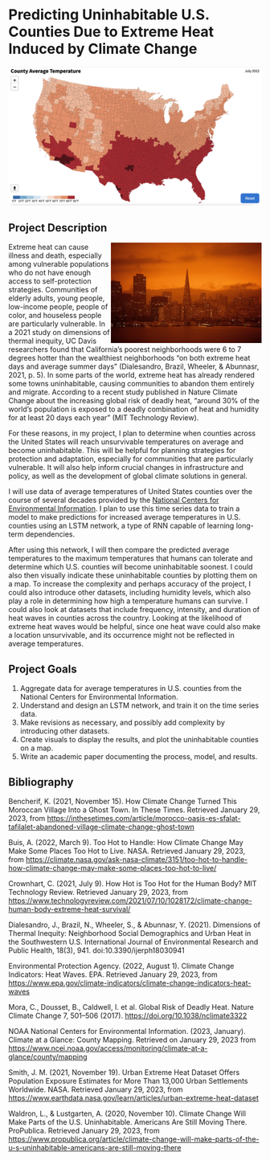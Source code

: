# Predicting Uninhabitable U.S. Counties Due to Extreme Heat Induced by Climate Change

<center>
  <img src="images/county_avg_temp_jul2022.png">
</center>

## Project Description

<img align="right" width="300" height="200" src="images/orangesf.png" description="San Francisco Bay Area, CA, Sep. 9 2020">

Extreme heat can cause illness and death, especially among vulnerable populations who do not have enough access to self-protection strategies. Communities of elderly adults, young people, low-income people, people of color, and houseless people are particularly vulnerable. In a 2021 study on dimensions of thermal inequity, UC Davis researchers found that California’s poorest neighborhoods were 6 to 7 degrees hotter than the wealthiest neighborhoods “on both extreme heat days and average summer days” (Dialesandro, Brazil, Wheeler, & Abunnasr, 2021, p. 5). In some parts of the world, extreme heat has already rendered some towns uninhabitable, causing communities to abandon them entirely and migrate. According to a recent study published in Nature Climate Change about the increasing global risk of deadly heat, “around 30% of the world’s population is exposed to a deadly combination of heat and humidity for at least 20 days each year” (MIT Technology Review).

For these reasons, in my project, I plan to determine when counties across the United States will reach unsurvivable temperatures on average and become uninhabitable. This will be helpful for planning strategies for protection and adaptation, especially for communities that are particularly vulnerable. It will also help inform crucial changes in infrastructure and policy, as well as the development of global climate solutions in general.

I will use data of average temperatures of United States counties over the course of several decades provided by the [National Centers for Environmental Information](https://www.ncei.noaa.gov/access/monitoring/climate-at-a-glance/county/mapping). I plan to use this time series data to train a model to make predictions for increased average temperatures in U.S. counties using an LSTM network, a type of RNN capable of learning long-term dependencies.

After using this network, I will then compare the predicted average temperatures to the maximum temperatures that humans can tolerate and determine which U.S. counties will become uninhabitable soonest. I could also then visually indicate these uninhabitable counties by plotting them on a map. To increase the complexity and perhaps accuracy of the project, I could also introduce other datasets, including humidity levels, which also play a role in determining how high a temperature humans can survive. I could also look at datasets that include frequency, intensity, and duration of heat waves in counties across the country. Looking at the likelihood of extreme heat waves would be helpful, since one heat wave could also make a location unsurvivable, and its occurrence might not be reflected in average temperatures.

## Project Goals
1. Aggregate data for average temperatures in U.S. counties from the National Centers for Environmental Information.
2. Understand and design an LSTM network, and train it on the time series data.
3. Make revisions as necessary, and possibly add complexity by introducing other datasets.
4. Create visuals to display the results, and plot the uninhabitable counties on a map.
5. Write an academic paper documenting the process, model, and results.

## Bibliography
Bencherif, K. (2021, November 15). How Climate Change Turned This Moroccan Village Into a Ghost Town. In These Times. Retrieved January 29, 2023, from https://inthesetimes.com/article/morocco-oasis-es-sfalat-tafilalet-abandoned-village-climate-change-ghost-town 

Buis, A. (2022, March 9). Too Hot to Handle: How Climate Change May Make Some Places Too Hot to Live. NASA. Retrieved January 29, 2023, from https://climate.nasa.gov/ask-nasa-climate/3151/too-hot-to-handle-how-climate-change-may-make-some-places-too-hot-to-live/ 

Crownhart, C. (2021, July 9). How Hot is Too Hot for the Human Body? MIT Technology Review. Retrieved January 29, 2023, from https://www.technologyreview.com/2021/07/10/1028172/climate-change-human-body-extreme-heat-survival/

Dialesandro, J., Brazil, N., Wheeler, S., & Abunnasr, Y. (2021). Dimensions of Thermal Inequity: Neighborhood Social Demographics and Urban Heat in the Southwestern U.S. International Journal of Environmental Research and Public Health, 18(3), 941. doi:10.3390/ijerph18030941

Environmental Protection Agency. (2022, August 1). Climate Change Indicators: Heat Waves. EPA. Retrieved January 29, 2023, from https://www.epa.gov/climate-indicators/climate-change-indicators-heat-waves 

Mora, C., Dousset, B., Caldwell, I. et al. Global Risk of Deadly Heat. Nature Climate Change 7, 501–506 (2017). https://doi.org/10.1038/nclimate3322

NOAA National Centers for Environmental Information. (2023, January). Climate at a Glance: County Mapping. Retrieved on January 29, 2023 from https://www.ncei.noaa.gov/access/monitoring/climate-at-a-glance/county/mapping

Smith, J. M. (2021, November 19). Urban Extreme Heat Dataset Offers Population Exposure Estimates for More Than 13,000 Urban Settlements Worldwide. NASA. Retrieved January 29, 2023, from https://www.earthdata.nasa.gov/learn/articles/urban-extreme-heat-dataset 

Waldron, L., & Lustgarten, A. (2020, November 10). Climate Change Will Make Parts of the U.S. Uninhabitable. Americans Are Still Moving There. ProPublica. Retrieved January 29, 2023, from https://www.propublica.org/article/climate-change-will-make-parts-of-the-u-s-uninhabitable-americans-are-still-moving-there 
